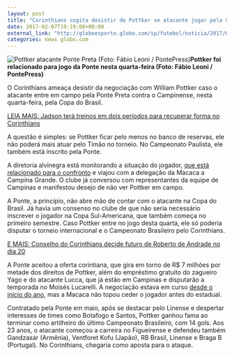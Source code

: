 ```yaml
---
layout: post
title: "Corinthians cogita desistir de Pottker se atacante jogar pela Copa do Brasil"
date: 2017-02-07T19:19:00+00:00
external_link: "http://globoesporte.globo.com/sp/futebol/noticia/2017/02/corinthians-cogita-desistir-de-pottker-se-atacante-jogar-pela-copa-do-brasil.html"
categories: news globo.com
---
```

 ![Pottker atacante Ponte Preta (Foto: Fábio Leoni / PontePress)](http://s2.glbimg.com/WBjcAO8UMZGaelsIKuwxjgigqsM=/0x0:641x849/300x397/s.glbimg.com/es/ge/f/original/2016/12/15/pottker2.jpg "Pottker atacante Ponte Preta (Foto: Fábio Leoni / PontePress)")**Pottker foi relacionado para jogo da Ponte nesta quarta-feira (Foto: Fábio Leoni / PontePress)**

O Corinthians ameaça desistir da negociação com William Pottker caso o atacante entre em campo pela Ponte Preta contra o Campinense, nesta quarta-feira, pela Copa do Brasil.

[LEIA MAIS: Jadson terá treinos em dois períodos para recuperar forma no Corinthians](http://globoesporte.globo.com/futebol/times/corinthians/noticia/2017/02/jadson-tera-treinos-em-dois-periodos-para-recuperar-forma-no-corinthians.html)

A questão é simples: se Pottker ficar pelo menos no banco de reservas, ele não poderá mais atuar pelo Timão no torneio. No Campeonato Paulista, ele também está inscrito pela Ponte.

A diretoria alvinegra está monitorando a situação do jogador, [que está relacionado para o confronto](http://globoesporte.globo.com/sp/campinas-e-regiao/futebol/times/ponte-preta/noticia/2017/02/ponte-relaciona-pottker-para-estreia-da-copa-do-brasil-mas-deixa-clayson-fora.html) e viajou com a delegação da Macaca a Campina Grande. O clube já conversou com representantes da equipe de Campinas e manifestou desejo de não ver Pottker em campo.

A Ponte, a princípio, não abre mão de contar com o atacante na Copa do Brasil. Já havia um consenso no clube de que não seria necessário inscrever o jogador na Copa Sul-Americana, que também começa no primeiro semestre. Caso Pottker entre no jogo desta quarta, ele só poderia disputar o torneio internacional e o Campeonato Brasileiro pelo Corinthians.

[E MAIS: Conselho do Corinthians decide futuro de Roberto de Andrade no dia 20](http://globoesporte.globo.com/futebol/times/corinthians/noticia/2017/02/conselho-do-corinthians-decide-futuro-de-roberto-de-andrade-no-dia-20.html)

A Ponte aceitou a oferta corintiana, que gira em torno de R$ 7 milhões por metade dos direitos de Pottker, além do empréstimo gratuito do zagueiro Yago e do atacante Lucca, que já estão em Campinas e disputarão a temporada no Moisés Lucarelli. A negociação estava em curso [desde o início do ano](http://globoesporte.globo.com/sp/futebol/noticia/2017/01/corinthians-ve-pottker-proximo-e-nao-descarta-chegada-antes-do-brasileiro.html), mas a Macaca não topou ceder o jogador antes do estadual.

Contratado pela Ponte em maio, após se destacar pelo Linense e despertar interesses de times como Botafogo e Santos, Pottker ganhou fama ao terminar como artilheiro do último Campeonato Brasileiro, com 14 gols. Aos 23 anos,&nbsp;o atacante começou a carreira no Figueirense e defendeu também Gandzasar (Armênia), Ventforet Kofu (Japão), RB Brasil, Linense e Braga B (Portugal). No Corinthians, chegaria como aposta para o ataque.

